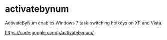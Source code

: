 # activatebynum
ActivateByNum enables Windows 7 task-switching hotkeys on XP and Vista.

https://code.google.com/p/activatebynum/
